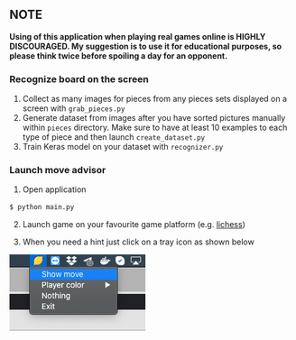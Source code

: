 ## NOTE

**Using of this application when playing real games online is 
HIGHLY DISCOURAGED.
My suggestion is to use it for educational purposes, so please think twice
before spoiling a day for an opponent.**


### Recognize board on the screen

1. Collect as many images for pieces from any pieces sets displayed on a screen
with `grab_pieces.py`
2. Generate dataset from images after you have sorted pictures manually within
`pieces` directory. Make sure to have at least 10 examples to each type of piece
and then launch `create_dataset.py`
3. Train Keras model on your dataset with `recognizer.py`

### Launch move advisor

1. Open application
```bash
$ python main.py
```

2. Launch game on your favourite game platform (e.g. [lichess](https://lichess.org/))

3. When you need a hint just click on a tray icon as shown below

![show hint](show_hint.png)


